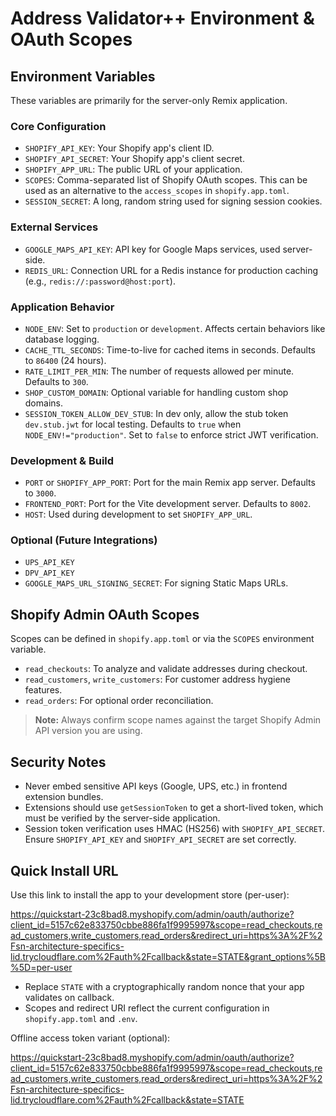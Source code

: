 # Address Validator++  Environment & OAuth Scopes

## Environment Variables

These variables are primarily for the server-only Remix application.

### Core Configuration
- `SHOPIFY_API_KEY`: Your Shopify app's client ID.
- `SHOPIFY_API_SECRET`: Your Shopify app's client secret.
- `SHOPIFY_APP_URL`: The public URL of your application.
- `SCOPES`: Comma-separated list of Shopify OAuth scopes. This can be used as an alternative to the `access_scopes` in `shopify.app.toml`.
- `SESSION_SECRET`: A long, random string used for signing session cookies.

### External Services
- `GOOGLE_MAPS_API_KEY`: API key for Google Maps services, used server-side.
- `REDIS_URL`: Connection URL for a Redis instance for production caching (e.g., `redis://:password@host:port`).

### Application Behavior
- `NODE_ENV`: Set to `production` or `development`. Affects certain behaviors like database logging.
- `CACHE_TTL_SECONDS`: Time-to-live for cached items in seconds. Defaults to `86400` (24 hours).
- `RATE_LIMIT_PER_MIN`: The number of requests allowed per minute. Defaults to `300`.
- `SHOP_CUSTOM_DOMAIN`: Optional variable for handling custom shop domains.
- `SESSION_TOKEN_ALLOW_DEV_STUB`: In dev only, allow the stub token `dev.stub.jwt` for local testing. Defaults to `true` when `NODE_ENV!="production"`. Set to `false` to enforce strict JWT verification.

### Development & Build
- `PORT` or `SHOPIFY_APP_PORT`: Port for the main Remix app server. Defaults to `3000`.
- `FRONTEND_PORT`: Port for the Vite development server. Defaults to `8002`.
- `HOST`: Used during development to set `SHOPIFY_APP_URL`.

### Optional (Future Integrations)
- `UPS_API_KEY`
- `DPV_API_KEY`
- `GOOGLE_MAPS_URL_SIGNING_SECRET`: For signing Static Maps URLs.

## Shopify Admin OAuth Scopes

Scopes can be defined in `shopify.app.toml` or via the `SCOPES` environment variable.

- `read_checkouts`: To analyze and validate addresses during checkout.
- `read_customers`, `write_customers`: For customer address hygiene features.
- `read_orders`: For optional order reconciliation.

> **Note:** Always confirm scope names against the target Shopify Admin API version you are using.

## Security Notes
- Never embed sensitive API keys (Google, UPS, etc.) in frontend extension bundles.
- Extensions should use `getSessionToken` to get a short-lived token, which must be verified by the server-side application.
- Session token verification uses HMAC (HS256) with `SHOPIFY_API_SECRET`. Ensure `SHOPIFY_API_KEY` and `SHOPIFY_API_SECRET` are set correctly.

## Quick Install URL
Use this link to install the app to your development store (per-user):

https://quickstart-23c8bad8.myshopify.com/admin/oauth/authorize?client_id=5157c62e833750cbbe886fa1f9995997&scope=read_checkouts,read_customers,write_customers,read_orders&redirect_uri=https%3A%2F%2Fsn-architecture-specifics-lid.trycloudflare.com%2Fauth%2Fcallback&state=STATE&grant_options%5B%5D=per-user

- Replace `STATE` with a cryptographically random nonce that your app validates on callback.
- Scopes and redirect URI reflect the current configuration in `shopify.app.toml` and `.env`.

Offline access token variant (optional):

https://quickstart-23c8bad8.myshopify.com/admin/oauth/authorize?client_id=5157c62e833750cbbe886fa1f9995997&scope=read_checkouts,read_customers,write_customers,read_orders&redirect_uri=https%3A%2F%2Fsn-architecture-specifics-lid.trycloudflare.com%2Fauth%2Fcallback&state=STATE
